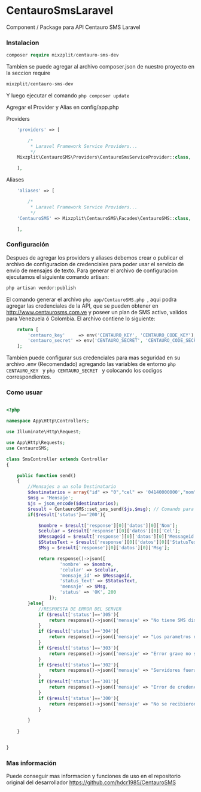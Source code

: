 # CentauroSmsLaravel
Component / Package para API Centauro SMS Laravel

### Instalacion

```php
composer require mixzplit/centauro-sms-dev
```

Tambien se puede agregar al archivo composer.json de nuestro proyecto en la seccion require

```php
mixzplit/centauro-sms-dev
```

Y luego ejecutar el comando ```php composer update ```

Agregar el Provider y Alias en config/app.php

Providers
```php
    'providers' => [

        /*
         * Laravel Framework Service Providers...
         */
	Mixzplit\CentauroSMS\Providers\CentauroSmsServiceProvider::class,

    ],
```
Aliases
```php
    'aliases' => [

        /*
         * Laravel Framework Service Providers...
         */
	'CentauroSMS' => Mixzplit\CentauroSMS\Facades\CentauroSMS::class,

    ],
```

### Configuración

Despues de agregar los providers y aliases debemos crear o publicar el archivo de configuracion de credenciales para poder usar el servicio de envio de mensajes de texto. Para generar el archivo de configuracion ejecutamos el siguiente comando artisan:

```php
php artisan vendor:publish
```

El comando generar el archivo ```php app/CentauroSMS.php ```, aqui podra agregar las credenciales de la API, que se pueden obtener en http://www.centaurosms.com.ve y poseer un plan de SMS activo, validos para Venezuela ó Colombia. El archivo contiene lo siguiente:

```php
	return [
		'centauro_key'     => env('CENTAURO_KEY', 'CENTAURO_CODE_KEY'),
		'centauro_secret' => env('CENTAURO_SECRET', 'CENTAURO_CODE_SECRET')
	];
```

Tambien puede configurar sus credenciales para mas seguridad en su archivo .env (Recomendado) agregando las variables de entorno ```php CENTAURO_KEY ```  y  ```php CENTAURO_SECRET ``` y colocando los codigos correspondientes.

### Como usuar

```php

<?php

namespace App\Http\Controllers;

use Illuminate\Http\Request;

use App\Http\Requests;
use CentauroSMS;

class SmsController extends Controller
{

    public function send()
    {
        //Mensajes a un solo Destinatario
        $destinatarios = array("id" => "0","cel" => '04140000000',"nom" => 'Julian Pacheco');
        $msg = 'Mensaje';
        $js = json_encode($destinatarios);
        $result = CentauroSMS::set_sms_send($js,$msg); // Comando para enviar SMS Normales
        if($result['status']=='200'){

            $nombre = $result['response'][0]['datos'][0]['Nom'];
            $celular = $result['response'][0]['datos'][0]['Cel'];
            $Messageid = $result['response'][0]['datos'][0]['Messageid'];
            $StatusText = $result['response'][0]['datos'][0]['StatusText'];
            $Msg = $result['response'][0]['datos'][0]['Msg'];

            return response()->json([
                    'nombre' => $nombre, 
                    'celular' => $celular,
                    'mensaje_id' => $Messageid,
                    'status_text' => $StatusText,
                    'mensaje' => $Msg, 
                    'status' => 'OK', 200
                ]);
        }else{
            //RESPUESTA DE ERROR DEL SERVER
            if ($result['status']=='305'){ 
                return response()->json(['mensaje' => "No tiene SMS disponibles para realizar este envio", 'status' => 305, 305]);
            }
            if ($result['status']=='304'){ 
                return response()->json(['mensaje' => "Los parametros no son correctos por favor no modifique la API", 'status' => 304, 304]);
            }
            if ($result['status']=='303'){ 
                return response()->json(['mensaje' => "Error grave no se recibio parametro de la API", 'status' => 303, 303]);
            }
            if ($result['status']=='302'){ 
                return response()->json(['mensaje' => "Servidores fuera de linea", 'status' => 302, 302]);
            }
            if ($result['status']=='301'){ 
                return response()->json(['mensaje' => "Error de credenciales", 'status' => 301, 301]);
            }
            if ($result['status']=='300'){ 
                return response()->json(['mensaje' => "No se recibieron los parametros necesarios", 'status' => 300, 300]);
            }

        }
        
    }


}

```

### Mas información

Puede conseguir mas informacion y funciones de uso en el repositorio original del desarrollador https://github.com/hdcr1985/CentauroSMS
